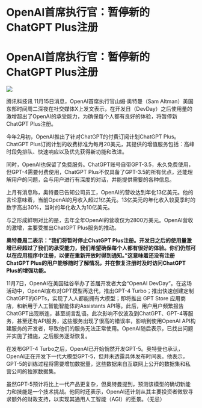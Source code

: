 # OpenAl首席执行官：暂停新的ChatGPT Plus注册

# OpenAl首席执行官：暂停新的ChatGPT Plus注册

![](https://inews.gtimg.com/news_bt/OBJNtdCR1RQ2zpO4ocnSG_rsiHNKg5TKuw0uOsuRwzkLUAA/1000)

腾讯科技讯 11月15日消息，OpenAI首席执行官山姆·奥特曼（Sam
Altman）美国东部时间周二深夜在社交媒体X上发文表示，在开发日（DevDay）之后使用量的激增超出了OpenAI的承受能力，为确保每个人都有良好的体验，将暂停新ChatGPT
Plus注册。

今年2月初，OpenAI推出了针对ChatGPT的付费订阅计划ChatGPT Plus。ChatGPT
Plus订阅计划的收费标准为每月20美元，其提供的增值服务包括：高峰时段免排队、快速响应以及优先获得新功能和改进。

同时，OpenAI也保留了免费服务。ChatGPT账号自带GPT-3.5，永久免费使用，但GPT-4需要付费使用，ChatGPT
Plus不仅具备了GPT-3.5的所有优点，还能理解用户的问题，会与用户进行有深度的对话，并能提供需要的各种信息。

上月有消息称，奥特曼已告知公司员工，OpenAI的营收达到年化13亿美元。他的言论意味着，当前OpenAI的月收入超过1亿美元。13亿美元的年化收入较夏季时的数字高出30%，当时的年化收入为10亿美元。

与之形成鲜明对比的是，去年全年OpenAI的营收仅为2800万美元。OpenAI营收的激增，主要受推出ChatGPT Plus服务的推动。

**奥特曼周二表示：“我们将暂时停止ChatGPT
Plus注册。开发日之后的使用量激增已经超过了我们的承受能力，我们希望确保每个人都有很好的体验。你们仍然可以在应用程序中注册，以便在重新开放时得到通知。”这意味着还没有注册ChatGPT
Plus的用户能够随时了解情况，并在恢复注册时及时访问ChatGPT Plus的增强功能。**

11月7日，OpenAI在美国硅谷举办了首届开发者大会“OpenAI DevDay”。在这场活动中，OpenAI宣布对GPT模型再迭代，推出GPT-4
Turbo；推出快速创建定制ChatGPT的GPTs，实现了人人都能拥有大模型；即将推出 GPT Store
应用商店，和新用于人工智能智能体的Assistants
API等。此后，用户用户频繁报告ChatGPT出现断连，甚至胡言乱语。此次影响不仅波及到ChatGPT、GPT-4等服务，甚至还有API服务，这些服务出现了很高的错误率，影响到使用OpenAI
API构建服务的开发者，导致他们的服务无法正常使用。OpenAI随后表示，已找出问题并实施了措施，之后服务逐渐恢复。

在发布GPT-4
Turbo之后，OpenAI已开始悄然开发GPT-5。奥特曼也承认，OpenAI正在开发下一代大模型GPT-5，但并未透露具体发布时间表。他表示，GPT-5的训练过程将需要增加数据量，这些数据来自互联网上公开的数据集和私营公司的独家数据集。

虽然GPT-5预计将比上一代产品更复杂，但奥特曼提到，预测该模型的确切新能力和技能是一个技术挑战。他同时还表示，OpenAI还计划从其主要投资者微软寻求额外的财政支持，以实现其通用人工智能（AGI）的愿景。（无忌）

